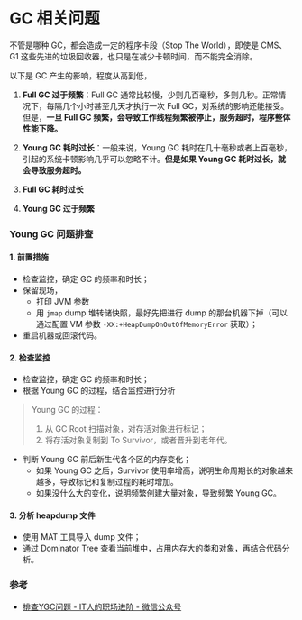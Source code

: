 # GC 相关问题

不管是哪种 GC，都会造成一定的程序卡段（Stop The World），即使是 CMS、G1 这些先进的垃圾回收器，也只是在减少卡顿时间，而不能完全消除。

以下是 GC 产生的影响，程度从高到低，

1. **Full GC 过于频繁**：Full GC 通常比较慢，少则几百毫秒，多则几秒。正常情况下，每隔几个小时甚至几天才执行一次 Full GC，对系统的影响还能接受。但是，**一旦 Full GC 频繁，会导致工作线程频繁被停止，服务超时，程序整体性能下降。**

2. **Young GC 耗时过长**：一般来说，Young GC 耗时在几十毫秒或者上百毫秒，引起的系统卡顿影响几乎可以忽略不计。**但是如果 Young GC 耗时过长，就会导致服务超时。**

3. **Full GC 耗时过长**

4. **Young GC 过于频繁**


### Young GC 问题排查

#### 1. 前置措施
- 检查监控，确定 GC 的频率和时长；
- 保留现场，
    - 打印 JVM 参数
    - 用 `jmap` dump 堆转储快照，最好先把进行 dump 的那台机器下掉（可以通过配置 VM 参数 `-XX:+HeapDumpOnOutOfMemoryError` 获取）；
- 重启机器或回滚代码。

#### 2. 检查监控
- 检查监控，确定 GC 的频率和时长；
- 根据 Young GC 的过程，结合监控进行分析

> Young GC 的过程：
> 1. 从 GC Root 扫描对象，对存活对象进行标记；
> 2. 将存活对象复制到 To Survivor，或者晋升到老年代。

- 判断 Young GC 前后新生代各个区的内存变化；
    - 如果 Young GC 之后，Survivor 使用率增高，说明生命周期长的对象越来越多，导致标记和复制过程的耗时增加。
    - 如果没什么大的变化，说明频繁创建大量对象，导致频繁 Young GC。

#### 3. 分析 heapdump 文件
- 使用 MAT 工具导入 dump 文件；
- 通过 Dominator Tree 查看当前堆中，占用内存大的类和对象，再结合代码分析。




### 参考
- [排查YGC问题 - IT人的职场进阶 - 微信公众号](https://mp.weixin.qq.com/s/O0l-d928hr994OpSNw3oow)